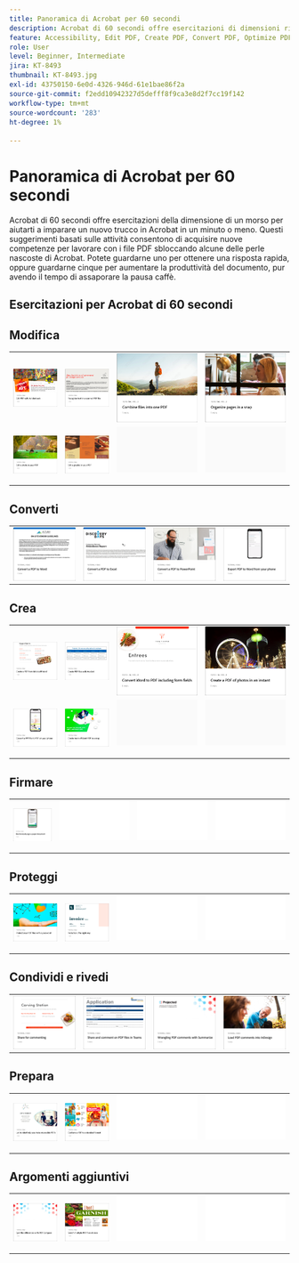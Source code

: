 ```yaml
---
title: Panoramica di Acrobat per 60 secondi
description: Acrobat di 60 secondi offre esercitazioni di dimensioni ridotte per imparare un nuovo trucco in Acrobat in un minuto o meno
feature: Accessibility, Edit PDF, Create PDF, Convert PDF, Optimize PDF, Sign, Security, Share, Collaboration
role: User
level: Beginner, Intermediate
jira: KT-8493
thumbnail: KT-8493.jpg
exl-id: 43750150-6e0d-4326-946d-61e1bae86f2a
source-git-commit: f2edd10942327d5defff8f9ca3e8d2f7cc19f142
workflow-type: tm+mt
source-wordcount: '283'
ht-degree: 1%

---
```


# Panoramica di Acrobat per 60 secondi

Acrobat di 60 secondi offre esercitazioni della dimensione di un morso per aiutarti a imparare un nuovo trucco in Acrobat in un minuto o meno. Questi suggerimenti basati sulle attività consentono di acquisire nuove competenze per lavorare con i file PDF sbloccando alcune delle perle nascoste di Acrobat. Potete guardarne uno per ottenere una risposta rapida, oppure guardarne cinque per aumentare la produttività del documento, pur avendo il tempo di assaporare la pausa caffè.

## Esercitazioni per Acrobat di 60 secondi

## Modifica

<table style="table-layout:fixed">
<tr>
   <td>
    <a href="edit.md">
      <img alt="Modifica PDF con Acrobat Web" src="../assets/60-edit-web.png" />
    </a>
  </td>
  <td>
    <a href="textrecognition.md">
      <img alt="Riconoscere il testo in un file PDF scansionato" src="../assets/60-ocr.png" />
    </a>
  </td>
  <td>
    <a href="combine-to-one-pdf.md">
      <img alt="Combina più file in un unico PDF" src="../assets/60-combine.png" />
    </a>
  </td>
   <td>
    <a href="organize.md">
      <img alt="Organizzare le pagine in un attimo" src="../assets/60-organize.png" />
    </a>
  </td>
</tr>
<tr>
  <td>
    <a href="editphoto.md">
      <img alt="Modificare una foto nel PDF" src="../assets/60-edit-photo.png" />
    </a>
  </td>
  <td>
    <a href="editgraphic.md">
      <img alt="Modificare un elemento grafico in PDF" src="../assets/60-edit-graphic.png" />
    </a>
  </td>
  <td>
      <img alt="Spaziatore" src="../assets/Grayspacer.png" />
        <div>
        <br>
  </td>
  <td>
      <img alt="Spaziatore" src="../assets/Grayspacer.png" />
        <div>
        <br>
  </td>
</tr>
</table>

## Converti

<table style="table-layout:fixed">
<tr>
  <td>
    <a href="convert-pdf-word.md">
      <img alt="Convertire un PDF in Word" src="../assets/60-convert-word.png" />
    </a>
  </td>
 <td>
    <a href="convert-pdf-excel.md">
      <img alt="Convertire un PDF in Excel" src="../assets/60-convert-excel.png" />
    </a>
  </td>
  <td>
    <a href="convert-pdf-powerpoint.md">
      <img alt="Convertire un PDF in PowerPoint" src="../assets/60-convert-pptx.png" />
    </a>
  </td>
  <td>
    <a href="exportwordphone.md">
      <img alt="Export PDF in Word dal telefono" src="../assets/60-export-word-phone.png" />
    </a>
  </td>
</tr>
</table>

## Crea

<table style="table-layout:fixed">
<tr>
  <td>
    <a href="word-to-pdf.md">
      <img alt="Creare un PDF da Microsoft Word" src="../assets/60-create-word.png" />
    </a>
  </td>
  <td>
    <a href="create-from-acrobat.md">
      <img alt="Creazione di PDF da Acrobat" src="../assets/60-create-acrobat.png" />
    </a>
  <td>
    <a href="wordform.md">
      <img alt="Converti da Word a PDF inclusi i campi modulo" src="../assets/60-convert-word-form.png" />
    </a>
  </td>
  <td>
      <a href="photo.md">
        <img alt="Crea un PDF di foto in un istante" src="../assets/60-create-photos.png" />
      </a>
  </td>
</tr>
<tr>
  <td>
    <a href="phone.md">
      <img alt="Converti un file PPT in PDF sul tuo telefono" src="../assets/60-ppt-phone.png" />
    </a>
  </td>
  <td>
      <a href="optimize.md">
        <img alt="Creare file PDF più efficienti in un attimo" src="../assets/60-efficient.png" />
      </a>
  </td>
  <td>
      <img alt="Spaziatore" src="../assets/Grayspacer.png" />
        <div>
        <br>
  </td>
  <td>
      <img alt="Spaziatore" src="../assets/Grayspacer.png" />
        <div>
        <br>
  </td>
</tr>
</table>

## Firmare

<table style="table-layout:fixed">
<tr>
  <td>
    <a href="sign.md">
      <img alt="Firmare elettronicamente un documento cartaceo" src="../assets/60-electronically-sign.png" />
    </a>
  </td>
  <td>
      <img alt="Spaziatore" src="../assets/Whitespacer.png" />
        <div>
        <br>
  </td>
  <td>
      <img alt="Spaziatore" src="../assets/Whitespacer.png" />
        <div>
        <br>
  </td>
  <td>
      <img alt="Spaziatore" src="../assets/Whitespacer.png" />
        <div>
        <br>
  </td>
</tr>
</table>

## Proteggi

<table style="table-layout:fixed">
<tr>
  <td>
    <a href="protect.md">
      <img alt="Protect i tuoi file PDF con una password" src="../assets/60-protect.png" />
    </a>
  </td>
  <td>
    <a href="redaction.md">
      <img alt="Redazione: il modo giusto" src="../assets/60-redaction.png" />
    </a>
  </td>
  <td>
      <img alt="Spaziatore" src="../assets/Whitespacer.png" />
        <div>
        <br>
  </td>
  <td>
      <img alt="Spaziatore" src="../assets/Whitespacer.png" />
        <div>
        <br>
  </td>
</tr>
</table>

## Condividi e rivedi

<table style="table-layout:fixed">
<tr>
  <td>
    <a href="share-comment.md">
      <img alt="Condividere un PDF per i commenti" src="../assets/60-share.png" />
    </a>
  </td>
  <td>
    <a href="share-comment-teams.md">
      <img alt="Condividere e commentare i file PDF in Teams" src="../assets/60-teams.png" />
    </a>
  </td>
  <td>
    <a href="summarize-comments.md">
      <img alt="Commenti PDF in conflitto con Riepilogo" src="../assets/60-summarize.png" />
    </a>
  </td>
   <td>
    <a href="indesign.md">
      <img alt="Caricare i commenti PDF in InDesign" src="../assets/60-indesign.png" />
    </a>
  </td>
</tr>
</table>

## Prepara

<table style="table-layout:fixed">
<tr>
  <td>
    <a href="accessible.md">
      <img alt="Lascia che Acrobat ti aiuti a rendere accessibili i PDF" src="../assets/60-accessible.png" />
    </a>
  </td>
 <td>
    <a href="conform.md">
      <img alt="Conformare un PDF a un formato standard" src="../assets/60-conform.png" />
    </a>
  </td>
  <td>
      <img alt="Spaziatore" src="../assets/Whitespacer.png" />
        <div>
        <br>
  </td>
  <td>
      <img alt="Spaziatore" src="../assets/Whitespacer.png" />
        <div>
        <br>
  </td>
</tr>
</table>

## Argomenti aggiuntivi

<table style="table-layout:fixed">
<tr>
  <td>
    <a href="compare.md">
      <img alt="Individua le differenze con PDF Compare" src="../assets/60-compare.png" />
    </a>
  </td>
 <td>
    <a href="search.md">
      <img alt="Cerca più file di PDF contemporaneamente" src="../assets/60-search.png" />
    </a>
  </td>
  <td>
      <img alt="Spaziatore" src="../assets/Whitespacer.png" />
        <div>
        <br>
  </td>
  <td>
      <img alt="Spaziatore" src="../assets/Whitespacer.png" />
        <div>
        <br>
  </td>
</tr>
</table>